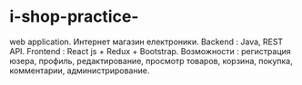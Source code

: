 # i-shop-practice-
web application. Интернет магазин електроники.
Backend : Java, REST API.
Frontend : React js + Redux + Bootstrap.
Возможности : 
регистрация юзера, профиль, редактирование, просмотр товаров, корзина, покупка, комментарии, администрирование.
